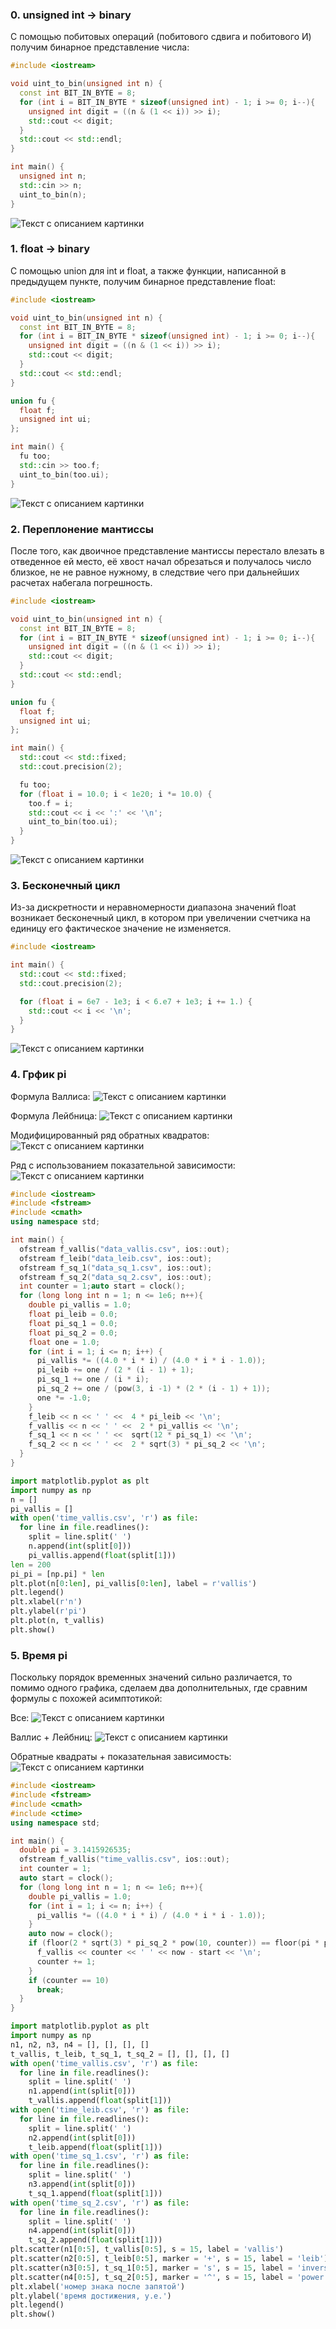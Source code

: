 ### 0. unsigned int -> binary
С помощью побитовых операций (побитового сдвига и побитового И) получим бинарное представление числа:
```C++
#include <iostream>

void uint_to_bin(unsigned int n) {
  const int BIT_IN_BYTE = 8;
  for (int i = BIT_IN_BYTE * sizeof(unsigned int) - 1; i >= 0; i--){
    unsigned int digit = ((n & (1 << i)) >> i);
    std::cout << digit;
  }
  std::cout << std::endl;
}

int main() {
  unsigned int n;
  std::cin >> n;
  uint_to_bin(n);
}

```
![Текст с описанием картинки](uint_to_bin_2.png)

### 1. float -> binary

С помощью union для int и float, а также функции, написанной в предыдущем пункте, получим бинарное представление float:

```C++
#include <iostream>

void uint_to_bin(unsigned int n) {
  const int BIT_IN_BYTE = 8;
  for (int i = BIT_IN_BYTE * sizeof(unsigned int) - 1; i >= 0; i--){
    unsigned int digit = ((n & (1 << i)) >> i);
    std::cout << digit;
  }
  std::cout << std::endl;
}

union fu {
  float f;
  unsigned int ui;
};

int main() {
  fu too;
  std::cin >> too.f;
  uint_to_bin(too.ui);
}
```

![Текст с описанием картинки](float_uint.png)

### 2. Переплонение мантиссы
После того, как двоичное представление мантиссы перестало влезать в отведенное ей место, её хвост начал обрезаться и получалось число близкое, не не равное нужному, в следствие чего при дальнейших расчетах набегала погрешность.

```C++
#include <iostream>

void uint_to_bin(unsigned int n) {
  const int BIT_IN_BYTE = 8;
  for (int i = BIT_IN_BYTE * sizeof(unsigned int) - 1; i >= 0; i--){
    unsigned int digit = ((n & (1 << i)) >> i);
    std::cout << digit;
  }
  std::cout << std::endl;
}

union fu {
  float f;
  unsigned int ui;
};

int main() {
  std::cout << std::fixed;
  std::cout.precision(2);

  fu too;
  for (float i = 10.0; i < 1e20; i *= 10.0) {
    too.f = i;
    std::cout << i << ':' << '\n';
    uint_to_bin(too.ui);
  }
}

```

![Текст с описанием картинки](owerflow.png)

### 3. Бесконечный цикл
Из-за дискретности и неравномерности диапазона
значений float возникает бесконечный цикл, в котором при увеличении счетчика на единицу его фактическое значение не изменяется.

```C++
#include <iostream>

int main() {
  std::cout << std::fixed;
  std::cout.precision(2);

  for (float i = 6e7 - 1e3; i < 6.e7 + 1e3; i += 1.) {
    std::cout << i << '\n';
  }
}
```
![Текст с описанием картинки](loop.png)

### 4. Грфик pi

Формула Валлиса:
![Текст с описанием картинки](vallis.png)

Формула Лейбница:
![Текст с описанием картинки](leib.png)

Модифицированный ряд обратных квадратов:
![Текст с описанием картинки](sq1.png)

Ряд с использованием показательной зависимости:
![Текст с описанием картинки](sq2png)

```C++
#include <iostream>
#include <fstream>
#include <cmath>
using namespace std;

int main() {
  ofstream f_vallis("data_vallis.csv", ios::out);
  ofstream f_leib("data_leib.csv", ios::out);
  ofstream f_sq_1("data_sq_1.csv", ios::out);
  ofstream f_sq_2("data_sq_2.csv", ios::out);
  int counter = 1;auto start = clock();
  for (long long int n = 1; n <= 1e6; n++){
    double pi_vallis = 1.0;
    float pi_leib = 0.0;
    float pi_sq_1 = 0.0;
    float pi_sq_2 = 0.0;
    float one = 1.0;
    for (int i = 1; i <= n; i++) {
      pi_vallis *= ((4.0 * i * i) / (4.0 * i * i - 1.0));
      pi_leib += one / (2 * (i - 1) + 1);
      pi_sq_1 += one / (i * i);
      pi_sq_2 += one / (pow(3, i -1) * (2 * (i - 1) + 1));
      one *= -1.0;
    }
    f_leib << n << ' ' <<  4 * pi_leib << '\n';
    f_vallis << n << ' ' <<  2 * pi_vallis << '\n';
    f_sq_1 << n << ' ' <<  sqrt(12 * pi_sq_1) << '\n';
    f_sq_2 << n << ' ' <<  2 * sqrt(3) * pi_sq_2 << '\n';
  }
}
```

```python
import matplotlib.pyplot as plt
import numpy as np
n = []
pi_vallis = []
with open('time_vallis.csv', 'r') as file:
  for line in file.readlines():
    split = line.split(' ')
    n.append(int(split[0]))
    pi_vallis.append(float(split[1]))
len = 200
pi_pi = [np.pi] * len
plt.plot(n[0:len], pi_vallis[0:len], label = r'vallis')
plt.legend()
plt.xlabel(r'n')
plt.ylabel(r'pi')
plt.plot(n, t_vallis)
plt.show()
```

### 5. Время pi

Поскольку порядок временных значений сильно различается, то помимо одного графика, сделаем два дополнительных, где сравним формулы с похожей асимптотикой:


Все:
![Текст с описанием картинки](all_2.png)

Валлис + Лейбниц:
![Текст с описанием картинки](val_leib.png)

Обратные квадраты + показательная зависимость:
![Текст с описанием картинки](sq.png)

```C++
#include <iostream>
#include <fstream>
#include <cmath>
#include <ctime>
using namespace std;

int main() {
  double pi = 3.1415926535;
  ofstream f_vallis("time_vallis.csv", ios::out);
  int counter = 1;
  auto start = clock();
  for (long long int n = 1; n <= 1e6; n++){
    double pi_vallis = 1.0;
    for (int i = 1; i <= n; i++) {
      pi_vallis *= ((4.0 * i * i) / (4.0 * i * i - 1.0));
    }
    auto now = clock();
    if (floor(2 * sqrt(3) * pi_sq_2 * pow(10, counter)) == floor(pi * pow(10, counter))) {
      f_vallis << counter << ' ' << now - start << '\n';
      counter += 1;
    }
    if (counter == 10)
      break;
  }
}
```

```python
import matplotlib.pyplot as plt
import numpy as np
n1, n2, n3, n4 = [], [], [], []
t_vallis, t_leib, t_sq_1, t_sq_2 = [], [], [], []
with open('time_vallis.csv', 'r') as file:
  for line in file.readlines():
    split = line.split(' ')
    n1.append(int(split[0]))
    t_vallis.append(float(split[1]))
with open('time_leib.csv', 'r') as file:
  for line in file.readlines():
    split = line.split(' ')
    n2.append(int(split[0]))
    t_leib.append(float(split[1]))
with open('time_sq_1.csv', 'r') as file:
  for line in file.readlines():
    split = line.split(' ')
    n3.append(int(split[0]))
    t_sq_1.append(float(split[1]))
with open('time_sq_2.csv', 'r') as file:
  for line in file.readlines():
    split = line.split(' ')
    n4.append(int(split[0]))
    t_sq_2.append(float(split[1]))
plt.scatter(n1[0:5], t_vallis[0:5], s = 15, label = 'vallis')
plt.scatter(n2[0:5], t_leib[0:5], marker = '+', s = 15, label = 'leib')
plt.scatter(n3[0:5], t_sq_1[0:5], marker = 's', s = 15, label = 'inverse squares')
plt.scatter(n4[0:5], t_sq_2[0:5], marker = '^', s = 15, label = 'power series')
plt.xlabel('номер знака после запятой')
plt.ylabel('время достижения, у.е.')
plt.legend()
plt.show()
```

